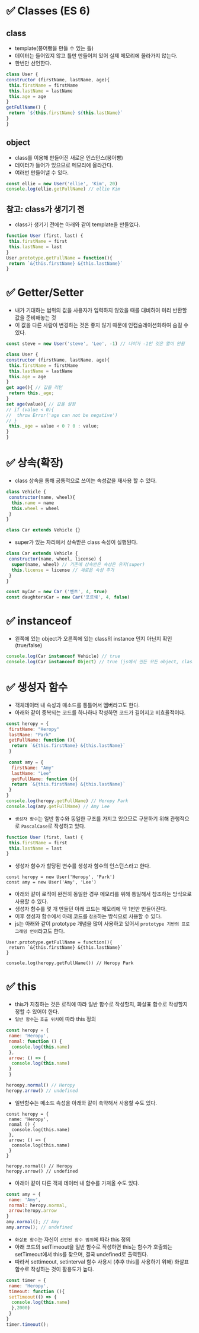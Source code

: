 # ✅  Classes (ES 6)
## class
* template(붕어빵을 만들 수 있는 틀)
* 데이터는 들어있지 않고 틀만 만들어져 있어 실제 메모리에 올라가지 않는다.
* 한번만 선언한다.
 ```js
class User {
 constructor (firstName, lastName, age){
  this.firstName = firstName
  this.lastName = lastName
  this.age = age
 }
 getFullName() {
  return `${this.firstName} ${this.lastName}`
 }
}
```
## object
* class를 이용해 만들어진 새로운 인스턴스(붕어빵)
* 데이터가 들어가 있으므로 메모리에 올라간다.
* 여러번 만들어낼 수 있다.
 ```js
 const ellie = new User('ellie', 'Kim', 20)
 console.log(ellie.getFullName) // ellie Kim
 ```
 ## 참고: class가 생기기 전
 * class가 생기기 전에는 아래와 같이 template을 만들었다.
```js
function User (first, last) {
 this.firstName = first
 this.lastName = last
}
User.prototype.getFullName = function(){
 return `&{this.firstName} &{this.lastName}`
}
```

# ✅ Getter/Setter
* 내가 기대하는 범위의 값을 사용자가 입력하지 않았을 때를 대비하여 미리 반환할 값을 준비해놓는 것
* 이 값을 다른 사람이 변경하는 것은 좋지 않기 때문에 인캡슐레이션화하여 숨길 수 있다.
```js
const steve = new User('steve', 'Lee', -1) // 나이가 -1인 것은 말이 안됨
```
 ```js
class User {
 constructor (firstName, lastName, age){
  this.firstName = firstName
  this.lastName = lastName
  this.age = age
 }
 get age(){ // 값을 리턴
  return this._age;
 }
 set age(value){ // 값을 설정
 // if (value < 0){
 //  throw Error('age can not be negative')
 // }
  this._age = value < 0 ? 0 : value;
 }
}
```

# ✅ 상속(확장)
* class 상속을 통해 공통적으로 쓰이는 속성값을 재사용 할 수 있다. 
```javascript
class Vehicle {
 constructor(name, wheel){
  this.name = name
  this.wheel = wheel
 }
}
```
```js
class Car extends Vehicle {}
```
* super가 있는 자리에서 상속받은 class 속성이 실행된다.
```js
class Car extends Vehicle {
 constructor(name, wheel, license) {
  super(name, wheel) // 기존에 상속받은 속성은 유지(super)
  this.license = license // 새로운 속성 추가
 }
}
```
```js
const myCar = new Car ('벤츠', 4, true)
const daughtersCar = new Car('포르쉐', 4, false)
```

# ✅ instanceof
* 왼쪽에 있는 object가 오른쪽에 있는 class의 instance 인지 아닌지 확인(true/false) 
```js
console.log(Car instanceof Vehicle) // true
console.log(Car instanceof Object) // true (js에서 만든 모든 object, class들은 js의 Object를 상속한 것)
```
 
 
 
 
 
 
 
# ✅  생성자 함수
* 객체데이터 내 속성과 매소드를 통틀어서 멤버라고도 한다.
* 아래와 같이 중복되는 코드를 하나하나 작성하면 코드가 길어지고 비효율적이다.
```js
const heropy = {
 firstName: "Heropy"
 lastName: "Park"
 getFullName: function (){
  return `&{this.firstName} &{this.lastName}`
 }
 
 const amy = {
  firstName: "Amy"
  lastName: "Lee"
  getFullName: function (){
  return `&{this.firstName} &{this.lastName}`
 }
}
console.log(heropy.getFullName) // Heropy Park
console.log(amy.getFullName) // Amy Lee
```
* `생성자 함수`는 일반 함수와 동일한 구조를 가지고 있으므로 구분하기 위해 관행적으로 `PascalCase`로 작성하고 있다.
```js
function User (first, last) {
 this.firstName = first
 this.lastName = last
}
```
* 생성자 함수가 할당된 변수를 생성자 함수의 인스턴스라고 한다.
```
const heropy = new User('Heropy', 'Park')
const amy = new User('Amy', 'Lee')
```
* 아래와 같이 로직이 완전히 동일한 경우 메모리를 위해 통일해서 참조하는 방식으로 사용할 수 있다.
* 생성자 함수를 몇 개 만들던 아래 코드는 메모리에 딱 1번만 만들어진다.
* 이후 생성자 함수에서 아래 코드를 `참조`하는 방식으로 사용할 수 있다.
* js는 아래와 같이 prototype 개념을 많이 사용하고 있어서 `prototype 기반의 프로그래밍 언어`라고도 한다.
```
User.prototype.getFullName = function(){
 return `&{this.firstName} &{this.lastName}`
}

console.log(heropy.getFullName()) // Heropy Park
```

# ✅  this
* this가 지칭하는 것은 로직에 따라 일반 함수로 작성할지, 화살표 함수로 작성할지 정할 수 있어야 한다.
* `일반 함수`는 `호출 위치`에 따라 this 정의
```javascript
const heropy = {
 name: 'Heropy',
 nomal: function () {
  console.log(this.name)
 },
 arrow: () => {
  console.log(this.name)
 }
 }

heroopy.normal() // Heropy
heropy.arrow() // undefined
```
* 일반함수는 메소드 속성을 아래와 같이 축약해서 사용할 수도 있다.
```
const heropy = {
 name: 'Heropy',
 nomal () {
  console.log(this.name)
 },
 arrow: () => {
  console.log(this.name)
 }
}

heropy.normal() // Heropy
heropy.arrow() // undefined
```
* 아래아 같이 다른 객체 데이터 내 함수를 가져올 수도 있다. 
```js
const amy = {
 name: 'Amy',
 normal: heropy.normal, 
 arrow:heropy.arrow
}
amy.normal(); // Amy
amy.arrow(); // undefined
```
* `화살표 함수`는 자신이 `선언된 함수 범위`에 따라 this 정의
* 아래 코드의 setTimeout을 일반 함수로 작성하면 this는 함수가 호출되는 setTimeout에서 this를 찾으며, 결국 undefined로 출력된다.
* 따라서 settimeout, setinterval 함수 사용시 (추후 this를 사용하기 위해) 화살표 함수로 작성하는 것이 활용도가 높다.
```javascript
const timer = {
 name: 'Heropy',
 timeout: function (){
 setTimeout(() => {
  console.log(this.name)
  },2000)
 }
}
timer.timeout();
```


